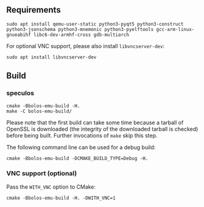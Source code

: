## Requirements

```console
sudo apt install qemu-user-static python3-pyqt5 python3-construct python3-jsonschema python3-mnemonic python3-pyelftools gcc-arm-linux-gnueabihf libc6-dev-armhf-cross gdb-multiarch
```

For optional VNC support, please also install `libvncserver-dev`:

```console
sudo apt install libvncserver-dev
```


## Build

### speculos

```console
cmake -Bbolos-emu-build -H.
make -C bolos-emu-build/
```

Please note that the first build can take some time because a tarball of OpenSSL
is downloaded (the integrity of the downloaded tarball is checked) before being
built. Further invocations of `make` skip this step.

The following command line can be used for a debug build:

```console
cmake -Bbolos-emu-build -DCMAKE_BUILD_TYPE=Debug -H.
```

### VNC support (optional)

Pass the `WITH_VNC` option to CMake:

```console
cmake -Bbolos-emu-build -H. -DWITH_VNC=1
```
